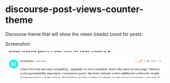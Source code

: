 # discourse-post-views-counter-theme

Discourse theme that will show the views (reads) count for posts.

Screenshot:

![post](screenshot/post2.png)
